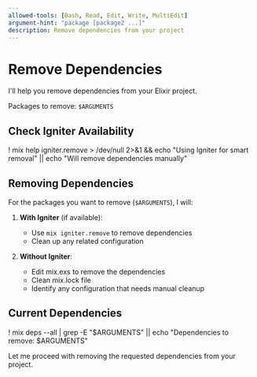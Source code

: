 ```yaml
---
allowed-tools: [Bash, Read, Edit, Write, MultiEdit]
argument-hint: "package [package2 ...]"
description: Remove dependencies from your project
---
```


# Remove Dependencies

I'll help you remove dependencies from your Elixir project.

Packages to remove: `$ARGUMENTS`

## Check Igniter Availability

! mix help igniter.remove > /dev/null 2>&1 && echo "Using Igniter for smart removal" || echo "Will remove dependencies manually"

## Removing Dependencies

For the packages you want to remove (`$ARGUMENTS`), I will:

1. **With Igniter** (if available):
   - Use `mix igniter.remove` to remove dependencies
   - Clean up any related configuration

2. **Without Igniter**:
   - Edit mix.exs to remove the dependencies
   - Clean mix.lock file
   - Identify any configuration that needs manual cleanup

## Current Dependencies

! mix deps --all | grep -E "$ARGUMENTS" || echo "Dependencies to remove: $ARGUMENTS"

Let me proceed with removing the requested dependencies from your project.
